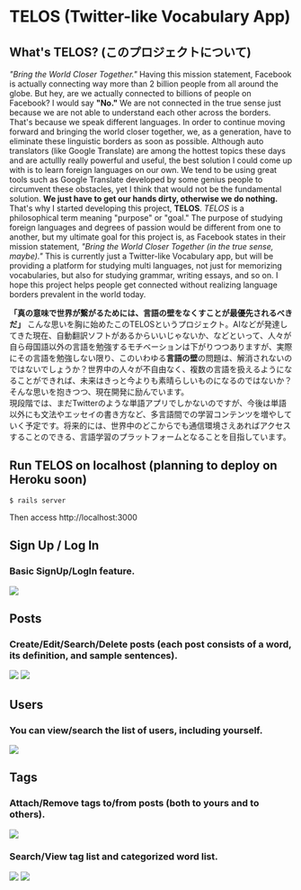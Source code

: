 TELOS (Twitter-like Vocabulary App)
===

## What's TELOS? (このプロジェクトについて)
*"Bring the World Closer Together."* Having this mission statement, Facebook is actually connecting way more than 2 billion people from all around the globe. But hey, are we actually connected to billions of people on Facebook? I would say **"No."** We are not connected in the true sense just because we are not able to understand each other across the borders. That's because we speak different languages. In order to continue moving forward and bringing the world closer together, we, as a generation, have to eliminate these linguistic borders as soon as possible. Although auto translators (like Google Translate) are among the hottest topics these days and are actullly really powerful and useful, the best solution I could come up with is to learn foreign languages on our own. We tend to be using great tools such as Google Translate developed by some genius people to circumvent these obstacles, yet I think that would not be the fundamental solution. **We just have to get our hands dirty, otherwise we do nothing.**  
That's why I started developing this project, **TELOS**. *TELOS* is a philosophical term meaning "purpose" or "goal." The purpose of studying foreign languages and degrees of passion would be different from one to another, but my ultimate goal for this project is, as Facebook states in their mission statement, *"Bring the World Closer Together (in the true sense, maybe)."* This is currently just a Twitter-like Vocabulary app, but will be providing a platform for studying multi languages, not just for memorizing vocabularies, but also for studying grammar, writing essays, and so on. I hope this project helps people get connected without realizing language borders prevalent in the world today.  

**「真の意味で世界が繋がるためには、言語の壁をなくすことが最優先されるべきだ」** こんな思いを胸に始めたこのTELOSというプロジェクト。AIなどが発達してきた現在、自動翻訳ソフトがあるからいいじゃないか、などといって、人々が自ら母国語以外の言語を勉強するモチベーションは下がりつつありますが、実際にその言語を勉強しない限り、このいわゆる**言語の壁**の問題は、解消されないのではないでしょうか？世界中の人々が不自由なく、複数の言語を扱えるようになることができれば、未来はきっと今よりも素晴らしいものになるのではないか？そんな思いを抱きつつ、現在開発に励んでいます。  
現段階では、まだTwitterのような単語アプリでしかないのですが、今後は単語以外にも文法やエッセイの書き方など、多言語間での学習コンテンツを増やしていく予定です。将来的には、世界中のどこからでも通信環境さえあればアクセスすることのできる、言語学習のプラットフォームとなることを目指しています。

## Run TELOS on localhost (planning to deploy on Heroku soon)
```
$ rails server
```
Then access http://localhost:3000

## Sign Up / Log In
### Basic SignUp/LogIn feature. 
![](https://user-images.githubusercontent.com/22423957/44334001-5ce9f700-a4ab-11e8-95cb-699cc5e25505.png)

## Posts
### Create/Edit/Search/Delete posts (each post consists of a word, its definition, and sample sentences).
![](https://user-images.githubusercontent.com/22423957/44334484-9d964000-a4ac-11e8-8d7c-2e893c1f0b43.png)
![](https://user-images.githubusercontent.com/22423957/44334566-dafacd80-a4ac-11e8-8d2d-cff32dddb386.png)

## Users
### You can view/search the list of users, including yourself.
![](https://user-images.githubusercontent.com/22423957/44334679-2f9e4880-a4ad-11e8-90cf-8cf7130051a5.png)

## Tags
### Attach/Remove tags to/from posts (both to yours and to others).
![](https://user-images.githubusercontent.com/22423957/44334795-79872e80-a4ad-11e8-9666-4a5ae6f14d31.png)
### Search/View tag list and categorized word list.
![](https://user-images.githubusercontent.com/22423957/44334952-e5699700-a4ad-11e8-8b53-776c2eae7309.png)
![](https://user-images.githubusercontent.com/22423957/44334970-f4504980-a4ad-11e8-9959-28da7cea4894.png)

